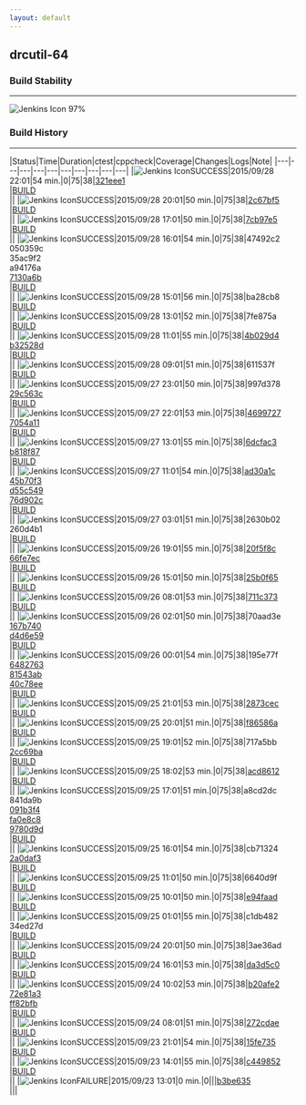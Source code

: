 ```yaml
---
layout: default
---
```

## drcutil-64
### Build Stability
___
![Jenkins Icon](http://jenkinshrg.github.io/images/48x48/health-80plus.png)
97%
  
### Build History
___
|Status|Time|Duration|<span class='badge'>ctest</span>|<span class='badge'>cppcheck</span>|Coverage|Changes|Logs|Note|
|---|---|---|---|---|---|---|---|---|---|
|![Jenkins Icon](http://jenkinshrg.github.io/images/24x24/blue.png)SUCCESS|2015/09/28 22:01|54 min.|0|75|38|[321eee1](https://github.com/jrl-umi3218/hmc2/commit/321eee1)<br>|[BUILD](https://drive.google.com/file/d/0B54sHwaxmuM4S1ZGX2FjY1FqUE0/view?usp=drivesdk)<br>||
|![Jenkins Icon](http://jenkinshrg.github.io/images/24x24/blue.png)SUCCESS|2015/09/28 20:01|50 min.|0|75|38|[2c67bf5](https://github.com/jvrc/JVRCPlugin/commit/2c67bf5)<br>|[BUILD](https://drive.google.com/file/d/0B54sHwaxmuM4QkNDN0Jla0MxeDQ/view?usp=drivesdk)<br>||
|![Jenkins Icon](http://jenkinshrg.github.io/images/24x24/blue.png)SUCCESS|2015/09/28 17:01|50 min.|0|75|38|[7cb97e5](https://github.com/jvrc/JVRCPlugin/commit/7cb97e5)<br>|[BUILD](https://drive.google.com/file/d/0B54sHwaxmuM4S0VOOVVrRHZrcVU/view?usp=drivesdk)<br>||
|![Jenkins Icon](http://jenkinshrg.github.io/images/24x24/blue.png)SUCCESS|2015/09/28 16:01|54 min.|0|75|38|47492c2<br>050359c<br>35ac9f2<br>a94176a<br>[7130a6b](https://github.com/jrl-umi3218/hrpsys-humanoid/commit/7130a6b)<br>|[BUILD](https://drive.google.com/file/d/0B54sHwaxmuM4Ry1nUm9VZjktTXM/view?usp=drivesdk)<br>||
|![Jenkins Icon](http://jenkinshrg.github.io/images/24x24/blue.png)SUCCESS|2015/09/28 15:01|56 min.|0|75|38|ba28cb8<br>|[BUILD](https://drive.google.com/file/d/0B54sHwaxmuM4cXZLMG5fOGpBSFU/view?usp=drivesdk)<br>||
|![Jenkins Icon](http://jenkinshrg.github.io/images/24x24/blue.png)SUCCESS|2015/09/28 13:01|52 min.|0|75|38|7fe875a<br>|[BUILD](https://drive.google.com/file/d/0B54sHwaxmuM4SjNfbG1aekVHNVk/view?usp=drivesdk)<br>||
|![Jenkins Icon](http://jenkinshrg.github.io/images/24x24/blue.png)SUCCESS|2015/09/28 11:01|55 min.|0|75|38|[4b029d4](https://github.com/jrl-umi3218/hmc2/commit/4b029d4)<br>[b32528d](https://github.com/jrl-umi3218/hrpcnoid/commit/b32528d)<br>|[BUILD](https://drive.google.com/file/d/0B54sHwaxmuM4MjdVZWRkanhMdDA/view?usp=drivesdk)<br>||
|![Jenkins Icon](http://jenkinshrg.github.io/images/24x24/blue.png)SUCCESS|2015/09/28 09:01|51 min.|0|75|38|611537f<br>|[BUILD](https://drive.google.com/file/d/0B54sHwaxmuM4U2ttc2lIWnU0QnM/view?usp=drivesdk)<br>||
|![Jenkins Icon](http://jenkinshrg.github.io/images/24x24/blue.png)SUCCESS|2015/09/27 23:01|50 min.|0|75|38|997d378<br>[29c563c](https://github.com/jvrc/JVRCPlugin/commit/29c563c)<br>|[BUILD](https://drive.google.com/file/d/0B54sHwaxmuM4VkZyT25kOTNFQ2c/view?usp=drivesdk)<br>||
|![Jenkins Icon](http://jenkinshrg.github.io/images/24x24/blue.png)SUCCESS|2015/09/27 22:01|53 min.|0|75|38|[4699727](https://github.com/fkanehiro/hrpsys-base/commit/4699727)<br>[7054a11](https://github.com/fkanehiro/hrpsys-base/commit/7054a11)<br>|[BUILD](https://drive.google.com/file/d/0B54sHwaxmuM4bldnWXEzQWZuejQ/view?usp=drivesdk)<br>||
|![Jenkins Icon](http://jenkinshrg.github.io/images/24x24/blue.png)SUCCESS|2015/09/27 13:01|55 min.|0|75|38|[6dcfac3](https://github.com/jrl-umi3218/hrpcnoid/commit/6dcfac3)<br>[b818f87](https://github.com/jrl-umi3218/hrpsys-humanoid/commit/b818f87)<br>|[BUILD](https://drive.google.com/file/d/0B54sHwaxmuM4VXdnV2VhcFVqN28/view?usp=drivesdk)<br>||
|![Jenkins Icon](http://jenkinshrg.github.io/images/24x24/blue.png)SUCCESS|2015/09/27 11:01|54 min.|0|75|38|[ad30a1c](https://github.com/jrl-umi3218/hmc2/commit/ad30a1c)<br>[45b70f3](https://github.com/jrl-umi3218/hmc2/commit/45b70f3)<br>[d55c549](https://github.com/jrl-umi3218/hrpcnoid/commit/d55c549)<br>[76d902c](https://github.com/jrl-umi3218/hrpsys-humanoid/commit/76d902c)<br>|[BUILD](https://drive.google.com/file/d/0B54sHwaxmuM4NnI3bU1OSWlLSkk/view?usp=drivesdk)<br>||
|![Jenkins Icon](http://jenkinshrg.github.io/images/24x24/blue.png)SUCCESS|2015/09/27 03:01|51 min.|0|75|38|2630b02<br>260d4b1<br>|[BUILD](https://drive.google.com/file/d/0B54sHwaxmuM4dzlfalVtS1lqYlE/view?usp=drivesdk)<br>||
|![Jenkins Icon](http://jenkinshrg.github.io/images/24x24/blue.png)SUCCESS|2015/09/26 19:01|55 min.|0|75|38|[20f5f8c](https://github.com/jrl-umi3218/hrpcnoid/commit/20f5f8c)<br>[66fe7ec](https://github.com/jrl-umi3218/hrpsys-humanoid/commit/66fe7ec)<br>|[BUILD](https://drive.google.com/file/d/0B54sHwaxmuM4UzJOcmhPSC1NTTg/view?usp=drivesdk)<br>||
|![Jenkins Icon](http://jenkinshrg.github.io/images/24x24/blue.png)SUCCESS|2015/09/26 15:01|50 min.|0|75|38|[25b0f65](https://github.com/jvrc/JVRCPlugin/commit/25b0f65)<br>|[BUILD](https://drive.google.com/file/d/0B54sHwaxmuM4SzViZU1pZ1FhMG8/view?usp=drivesdk)<br>||
|![Jenkins Icon](http://jenkinshrg.github.io/images/24x24/blue.png)SUCCESS|2015/09/26 08:01|53 min.|0|75|38|[711c373](https://github.com/fkanehiro/hrpsys-base/commit/711c373)<br>|[BUILD](https://drive.google.com/file/d/0B54sHwaxmuM4dkJWOFlwSi0tWkk/view?usp=drivesdk)<br>||
|![Jenkins Icon](http://jenkinshrg.github.io/images/24x24/blue.png)SUCCESS|2015/09/26 02:01|50 min.|0|75|38|70aad3e<br>[167b740](https://github.com/jvrc/JVRCPlugin/commit/167b740)<br>[d4d6e59](https://github.com/jvrc/JVRCPlugin/commit/d4d6e59)<br>|[BUILD](https://drive.google.com/file/d/0B54sHwaxmuM4aUJMVHJ6TWxjbXM/view?usp=drivesdk)<br>||
|![Jenkins Icon](http://jenkinshrg.github.io/images/24x24/blue.png)SUCCESS|2015/09/26 00:01|54 min.|0|75|38|195e77f<br>[6482763](https://github.com/fkanehiro/hrpsys-base/commit/6482763)<br>[81543ab](https://github.com/fkanehiro/hrpsys-base/commit/81543ab)<br>[40c78ee](https://github.com/jvrc/JVRCPlugin/commit/40c78ee)<br>|[BUILD](https://drive.google.com/file/d/0B54sHwaxmuM4N0NwM2JBdGhLSHM/view?usp=drivesdk)<br>||
|![Jenkins Icon](http://jenkinshrg.github.io/images/24x24/blue.png)SUCCESS|2015/09/25 21:01|53 min.|0|75|38|[2873cec](https://github.com/jrl-umi3218/hmc2/commit/2873cec)<br>|[BUILD](https://drive.google.com/file/d/0B54sHwaxmuM4ZXNqT21URU5xb3c/view?usp=drivesdk)<br>||
|![Jenkins Icon](http://jenkinshrg.github.io/images/24x24/blue.png)SUCCESS|2015/09/25 20:01|51 min.|0|75|38|[f86586a](https://github.com/jrl-umi3218/hrpcnoid/commit/f86586a)<br>|[BUILD](https://drive.google.com/file/d/0B54sHwaxmuM4Y3JBY0RYeU5nZFk/view?usp=drivesdk)<br>||
|![Jenkins Icon](http://jenkinshrg.github.io/images/24x24/blue.png)SUCCESS|2015/09/25 19:01|52 min.|0|75|38|717a5bb<br>[2cc69ba](https://github.com/jvrc/JVRCPlugin/commit/2cc69ba)<br>|[BUILD](https://drive.google.com/file/d/0B54sHwaxmuM4bFRMOENKM29KVnM/view?usp=drivesdk)<br>||
|![Jenkins Icon](http://jenkinshrg.github.io/images/24x24/blue.png)SUCCESS|2015/09/25 18:02|53 min.|0|75|38|[acd8612](https://github.com/jrl-umi3218/hrpsys-humanoid/commit/acd8612)<br>|[BUILD](https://drive.google.com/file/d/0B54sHwaxmuM4X21FN09KZDJuZWM/view?usp=drivesdk)<br>||
|![Jenkins Icon](http://jenkinshrg.github.io/images/24x24/blue.png)SUCCESS|2015/09/25 17:01|51 min.|0|75|38|a8cd2dc<br>841da9b<br>[091b3f4](https://github.com/jvrc/JVRCPlugin/commit/091b3f4)<br>[fa0e8c8](https://github.com/jvrc/JVRCPlugin/commit/fa0e8c8)<br>[9780d9d](https://github.com/jvrc/JVRCPlugin/commit/9780d9d)<br>|[BUILD](https://drive.google.com/file/d/0B54sHwaxmuM4ZV9helhDYkxTcGc/view?usp=drivesdk)<br>||
|![Jenkins Icon](http://jenkinshrg.github.io/images/24x24/blue.png)SUCCESS|2015/09/25 16:01|54 min.|0|75|38|cb71324<br>[2a0daf3](https://github.com/fkanehiro/hrpsys-base/commit/2a0daf3)<br>|[BUILD](https://drive.google.com/file/d/0B54sHwaxmuM4NkJ3ZUExTmZhNWs/view?usp=drivesdk)<br>||
|![Jenkins Icon](http://jenkinshrg.github.io/images/24x24/blue.png)SUCCESS|2015/09/25 11:01|50 min.|0|75|38|6640d9f<br>|[BUILD](https://drive.google.com/file/d/0B54sHwaxmuM4alNGQllmanlFYmc/view?usp=drivesdk)<br>||
|![Jenkins Icon](http://jenkinshrg.github.io/images/24x24/blue.png)SUCCESS|2015/09/25 10:01|50 min.|0|75|38|[e94faad](https://github.com/jvrc/JVRCPlugin/commit/e94faad)<br>|[BUILD](https://drive.google.com/file/d/0B54sHwaxmuM4UmVsOHRrZHNBaXM/view?usp=drivesdk)<br>||
|![Jenkins Icon](http://jenkinshrg.github.io/images/24x24/blue.png)SUCCESS|2015/09/25 01:01|55 min.|0|75|38|c1db482<br>34ed27d<br>|[BUILD](https://drive.google.com/file/d/0B54sHwaxmuM4V1cyMXBrVENja2M/view?usp=drivesdk)<br>||
|![Jenkins Icon](http://jenkinshrg.github.io/images/24x24/blue.png)SUCCESS|2015/09/24 20:01|50 min.|0|75|38|3ae36ad<br>|[BUILD](https://drive.google.com/file/d/0B54sHwaxmuM4X1pNeVJuMkFnM0E/view?usp=drivesdk)<br>||
|![Jenkins Icon](http://jenkinshrg.github.io/images/24x24/blue.png)SUCCESS|2015/09/24 16:01|53 min.|0|75|38|[da3d5c0](https://github.com/fkanehiro/hrpsys-base/commit/da3d5c0)<br>|[BUILD](https://drive.google.com/file/d/0B54sHwaxmuM4aUdhUi1kbkJVbDA/view?usp=drivesdk)<br>||
|![Jenkins Icon](http://jenkinshrg.github.io/images/24x24/blue.png)SUCCESS|2015/09/24 10:02|53 min.|0|75|38|[b20afe2](https://github.com/fkanehiro/hrpsys-base/commit/b20afe2)<br>[72e81a3](https://github.com/fkanehiro/hrpsys-base/commit/72e81a3)<br>[ff82bfb](https://github.com/jrl-umi3218/hrpsys-humanoid/commit/ff82bfb)<br>|[BUILD](https://drive.google.com/file/d/0B54sHwaxmuM4bndzdjVMcDg0QVk/view?usp=drivesdk)<br>||
|![Jenkins Icon](http://jenkinshrg.github.io/images/24x24/blue.png)SUCCESS|2015/09/24 08:01|51 min.|0|75|38|[272cdae](https://github.com/jrl-umi3218/hrpcnoid/commit/272cdae)<br>|[BUILD](https://drive.google.com/file/d/0B54sHwaxmuM4X1BvOXhUZUxBSGM/view?usp=drivesdk)<br>||
|![Jenkins Icon](http://jenkinshrg.github.io/images/24x24/blue.png)SUCCESS|2015/09/23 21:01|54 min.|0|75|38|[15fe735](https://github.com/jrl-umi3218/hrpsys-humanoid/commit/15fe735)<br>|[BUILD](https://drive.google.com/file/d/0B54sHwaxmuM4cjdTcmE3QU1rTmM/view?usp=drivesdk)<br>||
|![Jenkins Icon](http://jenkinshrg.github.io/images/24x24/blue.png)SUCCESS|2015/09/23 14:01|55 min.|0|75|38|[c449852](https://github.com/jrl-umi3218/hmc2/commit/c449852)<br>|[BUILD](https://drive.google.com/file/d/0B54sHwaxmuM4YjlkaEpRSU14aG8/view?usp=drivesdk)<br>||
|![Jenkins Icon](http://jenkinshrg.github.io/images/24x24/red.png)FAILURE|2015/09/23 13:01|0 min.|0|||[b3be635](https://github.com/jrl-umi3218/hrpsys-humanoid/commit/b3be635)<br>|||

